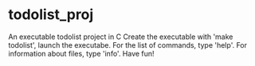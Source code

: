 # todolist_proj
An executable todolist project in C
Create the executable with 'make todolist', launch the executabe.
For the list of commands, type 'help'.
For information about files, type 'info'.
Have fun!
